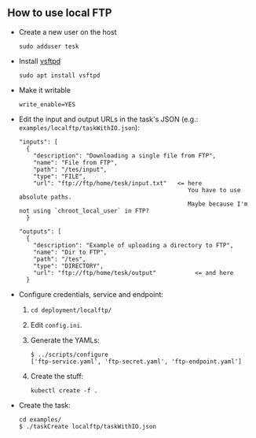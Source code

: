 How to use local FTP
--------------------

* Create a new user on the host

  ```
  sudo adduser tesk
  ```

* Install [vsftpd](https://help.ubuntu.com/lts/serverguide/ftp-server.html.en)

  ```
  sudo apt install vsftpd
  ```

* Make it writable

  ```
  write_enable=YES
  ```

* Edit the input and output URLs in the task's JSON (e.g.: `examples/localftp/taskWithIO.json`):

  ```
  "inputs": [
    {
      "description": "Downloading a single file from FTP",
      "name": "File from FTP",
      "path": "/tes/input",
      "type": "FILE",
      "url": "ftp://ftp/home/tesk/input.txt"   <= here
                                                  You have to use absolute paths.
                                                  Maybe because I'm not using `chroot_local_user` in FTP?
    }

  "outputs": [
    {
      "description": "Example of uploading a directory to FTP",
      "name": "Dir to FTP",
      "path": "/tes",
      "type": "DIRECTORY",
      "url": "ftp://ftp/home/tesk/output"			<= and here
    }
  ```

* Configure credentials, service and endpoint:

    1. `cd deployment/localftp/`

    2. Edit `config.ini`.

    3. Generate the YAMLs:

        ```
        $ ../scripts/configure
        ['ftp-service.yaml', 'ftp-secret.yaml', 'ftp-endpoint.yaml']
        ```

    4. Create the stuff:

       ```
       kubectl create -f .
       ```

* Create the task:

  ```
  cd examples/
  $ ./taskCreate localftp/taskWithIO.json
  ```
